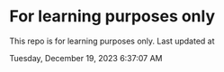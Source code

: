 # For learning purposes only
This repo is for learning purposes only.
Last updated at

Tuesday, December 19, 2023 6:37:07 AM

